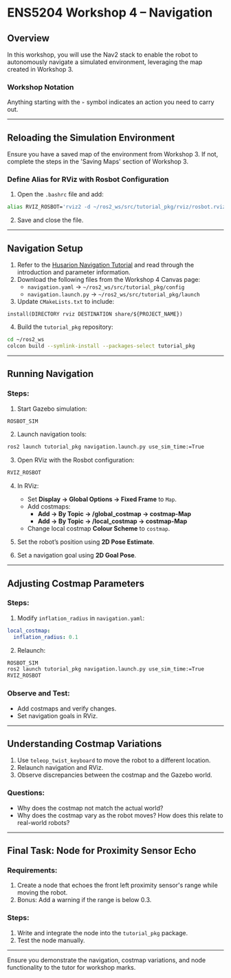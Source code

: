 
# ENS5204 Workshop 4 – Navigation

## Overview

In this workshop, you will use the Nav2 stack to enable the robot to autonomously navigate a simulated environment, leveraging the map created in Workshop 3.

### Workshop Notation
Anything starting with the `➢` symbol indicates an action you need to carry out.

---

## Reloading the Simulation Environment

Ensure you have a saved map of the environment from Workshop 3. If not, complete the steps in the 'Saving Maps' section of Workshop 3.

### Define Alias for RViz with Rosbot Configuration
1. Open the `.bashrc` file and add:
```bash
alias RVIZ_ROSBOT='rviz2 -d ~/ros2_ws/src/tutorial_pkg/rviz/rosbot.rviz'
```
2. Save and close the file.

---

## Navigation Setup

1. Refer to the [Husarion Navigation Tutorial](https://husarion.com/tutorials/ros2-tutorials/9-navigation/) and read through the introduction and parameter information.
2. Download the following files from the Workshop 4 Canvas page:
   - `navigation.yaml` → `~/ros2_ws/src/tutorial_pkg/config`
   - `navigation.launch.py` → `~/ros2_ws/src/tutorial_pkg/launch`
3. Update `CMakeLists.txt` to include:
```plaintext
install(DIRECTORY rviz DESTINATION share/${PROJECT_NAME})
```
4. Build the `tutorial_pkg` repository:
```bash
cd ~/ros2_ws
colcon build --symlink-install --packages-select tutorial_pkg
```

---

## Running Navigation

### Steps:
1. Start Gazebo simulation:
```bash
ROSBOT_SIM
```
2. Launch navigation tools:
```bash
ros2 launch tutorial_pkg navigation.launch.py use_sim_time:=True
```
3. Open RViz with the Rosbot configuration:
```bash
RVIZ_ROSBOT
```
4. In RViz:
   - Set **Display → Global Options → Fixed Frame** to `Map`.
   - Add costmaps:
     - **Add → By Topic → /global_costmap → costmap-Map**
     - **Add → By Topic → /local_costmap → costmap-Map**
   - Change local costmap **Colour Scheme** to `costmap`.

5. Set the robot’s position using **2D Pose Estimate**.
6. Set a navigation goal using **2D Goal Pose**.

---

## Adjusting Costmap Parameters

### Steps:
1. Modify `inflation_radius` in `navigation.yaml`:
```yaml
local_costmap:
  inflation_radius: 0.1
```
2. Relaunch:
```bash
ROSBOT_SIM
ros2 launch tutorial_pkg navigation.launch.py use_sim_time:=True
RVIZ_ROSBOT
```

### Observe and Test:
- Add costmaps and verify changes.
- Set navigation goals in RViz.

---

## Understanding Costmap Variations

1. Use `teleop_twist_keyboard` to move the robot to a different location.
2. Relaunch navigation and RViz.
3. Observe discrepancies between the costmap and the Gazebo world.

### Questions:
- Why does the costmap not match the actual world?
- Why does the costmap vary as the robot moves? How does this relate to real-world robots?

---

## Final Task: Node for Proximity Sensor Echo

### Requirements:
1. Create a node that echoes the front left proximity sensor's range while moving the robot.
2. Bonus: Add a warning if the range is below 0.3.

### Steps:
1. Write and integrate the node into the `tutorial_pkg` package.
2. Test the node manually.

---

Ensure you demonstrate the navigation, costmap variations, and node functionality to the tutor for workshop marks.
